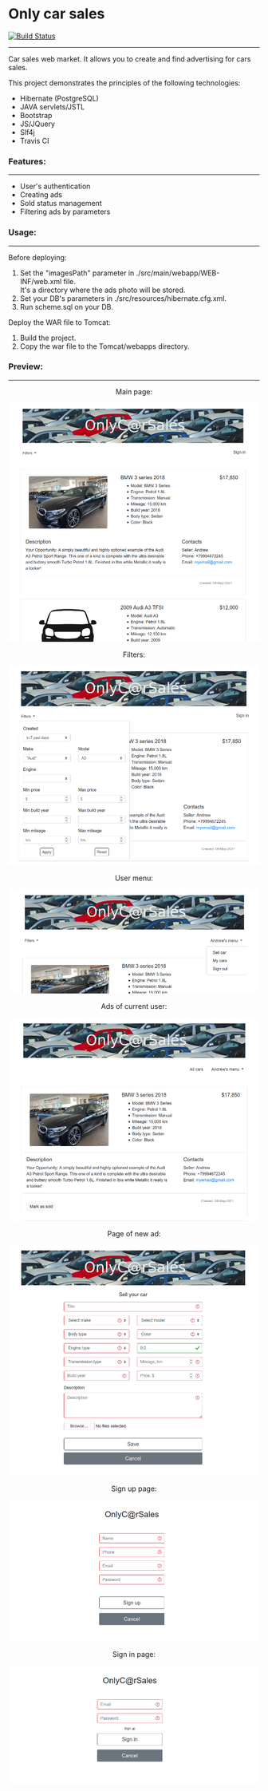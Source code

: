 # Only car sales  
[![Build Status](https://travis-ci.com/amasterenko/job4j_todolist.svg?branch=master)](https://travis-ci.com/amasterenko/job4j_todolist)  
____ 
Сar sales web market. It allows you to create and find advertising for cars sales.   

This project demonstrates the principles of the following technologies:  
- Hibernate (PostgreSQL)
- JAVA servlets/JSTL    
- Bootstrap  
- JS/JQuery  
- Slf4j  
- Travis CI

### Features:
____  
- User's authentication  
- Creating ads  
- Sold status management      
- Filtering ads by parameters   

### Usage:  
____  
Before deploying:  
1. Set the "imagesPath" parameter in ./src/main/webapp/WEB-INF/web.xml file.  
It's a directory where the ads photo will be stored.  
2. Set your DB's parameters in ./src/resources/hibernate.cfg.xml.  
3. Run scheme.sql on your DB.   

Deploy the WAR file to Tomcat:  
1. Build the project.  
2. Copy the war file to the Tomcat/webapps directory.  

### Preview:
____  
<p align="center"> Main page:</p>  

![ScreenShot](images/main.png)  

<div align="center"> Filters:</div> 

![ScreenShot](images/main_filter.png)   

<p align="center"> User menu:</p> 

![ScreenShot](images/user_menu.png)  

<p align="center"> Ads of current user:</p> 

![ScreenShot](images/user_cars.png)  

<p align="center"> Page of new ad:</p> 

![ScreenShot](images/sell_car.png)  

<p align="center"> Sign up page:</p> 

![ScreenShot](images/sign_up.png) 

<p align="center"> Sign in page:</p> 

![ScreenShot](images/sign_in.png)  